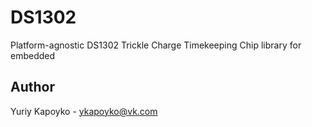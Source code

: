 # DS1302

Platform-agnostic DS1302 Trickle Charge Timekeeping Chip library for embedded


## Author

Yuriy Kapoyko - ykapoyko@vk.com
